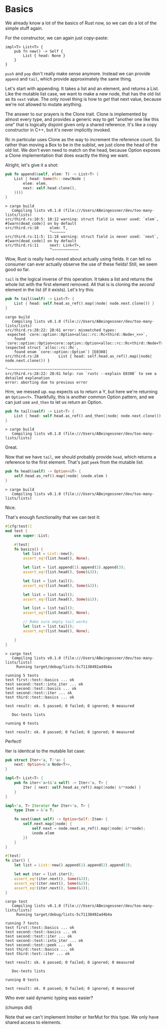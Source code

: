 # Basics

We already know a lot of the basics of Rust now, so we can do a lot of the
simple stuff again.

For the constructor, we can again just copy-paste:

```
impl<T> List<T> {
    pub fn new() -> Self {
        List { head: None }
    }
}
```

`push` and `pop` don't really make sense anymore. Instead we can provide
`append` and `tail`, which provide approximately the same thing.

Let's start with appending. It takes a list and an element, and returns a
List. Like the mutable list case, we want to make a new node, that has the old
list as its `next` value. The only novel thing is how to *get* that next value,
because we're not allowed to mutate anything.

The answer to our prayers is the Clone trait. Clone is implemented by almost
every type, and provides a generic way to get "another one like this one" that
is logically disjoint given only a shared reference. It's like a copy
constructor in C++, but it's never implicitly invoked.

Rc in particular uses Clone as the way to increment the reference count. So
rather than moving a Box to be in the sublist, we just clone the head of the
old list. We don't even need to match on the head, because Option exposes a
Clone implementation that does exactly the thing we want.

Alright, let's give it a shot:

```rust
pub fn append(&self, elem: T) -> List<T> {
    List { head: Some(Rc::new(Node {
        elem: elem,
        next: self.head.clone(),
    }))}
}
```

```text
> cargo build
   Compiling lists v0.1.0 (file:///Users/ABeingessner/dev/too-many-lists/lists)
src/third.rs:10:5: 10:12 warning: struct field is never used: `elem`, #[warn(dead_code)] on by default
src/third.rs:10     elem: T,
                    ^~~~~~~
src/third.rs:11:5: 11:18 warning: struct field is never used: `next`, #[warn(dead_code)] on by default
src/third.rs:11     next: Link<T>,
                    ^~~~~~~~~~~~~
```

Wow, Rust is really hard-nosed about actually using fields. It can tell no
consumer can ever actually observe the use of these fields! Still, we seem good
so far.

`tail` is the logical inverse of this operation. It takes a list and returns the
whole list with the first element removed. All that is is cloning the *second*
element in the list (if it exists). Let's try this:

```rust
pub fn tail(&self) -> List<T> {
    List { head: self.head.as_ref().map(|node| node.next.clone()) }
}
```

```text
cargo build
   Compiling lists v0.1.0 (file:///Users/ABeingessner/dev/too-many-lists/lists)
src/third.rs:28:22: 28:61 error: mismatched types:
 expected `core::option::Option<alloc::rc::Rc<third::Node<_>>>`,
    found `core::option::Option<core::option::Option<alloc::rc::Rc<third::Node<T>>>>`
(expected struct `alloc::rc::Rc`,
    found enum `core::option::Option`) [E0308]
src/third.rs:28         List { head: self.head.as_ref().map(|node| node.next.clone()) }
                                     ^~~~~~~~~~~~~~~~~~~~~~~~~~~~~~~~~~~~~~~
src/third.rs:28:22: 28:61 help: run `rustc --explain E0308` to see a detailed explanation
error: aborting due to previous error
```

Hrm, we messed up. `map` expects us to return a Y, but here we're returning an
`Option<Y>`. Thankfully, this is another common Option pattern, and we can just
use `and_then` to let us return an Option.

```rust
pub fn tail(&self) -> List<T> {
    List { head: self.head.as_ref().and_then(|node| node.next.clone()) }
}
```

```text
> cargo build
   Compiling lists v0.1.0 (file:///Users/ABeingessner/dev/too-many-lists/lists)
```

Great.

Now that we have `tail`, we should probably provide `head`, which returns a
reference to the first element. That's just `peek` from the mutable list:

```rust
pub fn head(&self) -> Option<&T> {
    self.head.as_ref().map(|node| &node.elem )
}
```

```text
> cargo build
   Compiling lists v0.1.0 (file:///Users/ABeingessner/dev/too-many-lists/lists)
```

Nice.

That's enough functionality that we can test it:


```rust
#[cfg(test)]
mod test {
    use super::List;

    #[test]
    fn basics() {
        let list = List::new();
        assert_eq!(list.head(), None);

        let list = list.append(1).append(2).append(3);
        assert_eq!(list.head(), Some(&3));

        let list = list.tail();
        assert_eq!(list.head(), Some(&2));

        let list = list.tail();
        assert_eq!(list.head(), Some(&1));

        let list = list.tail();
        assert_eq!(list.head(), None);

        // Make sure empty tail works
        let list = list.tail();
        assert_eq!(list.head(), None);

    }
}
```

```text
> cargo test
   Compiling lists v0.1.0 (file:///Users/ABeingessner/dev/too-many-lists/lists)
     Running target/debug/lists-5c71138492ad4b4a

running 5 tests
test first::test::basics ... ok
test second::test::into_iter ... ok
test second::test::basics ... ok
test second::test::iter ... ok
test third::test::basics ... ok

test result: ok. 5 passed; 0 failed; 0 ignored; 0 measured

   Doc-tests lists

running 0 tests

test result: ok. 0 passed; 0 failed; 0 ignored; 0 measured
```

Perfect!

Iter is identical to the mutable list case:

```rust
pub struct Iter<'a, T:'a> {
    next: Option<&'a Node<T>>,
}

impl<T> List<T> {
    pub fn iter<'a>(&'a self) -> Iter<'a, T> {
        Iter { next: self.head.as_ref().map(|node| &**node) }
    }
}

impl<'a, T> Iterator for Iter<'a, T> {
    type Item = &'a T;

    fn next(&mut self) -> Option<Self::Item> {
        self.next.map(|node| {
            self.next = node.next.as_ref().map(|node| &**node);
            &node.elem
        })
    }
}
```

```rust
#[test]
fn iter() {
    let list = List::new().append(1).append(2).append(3);

    let mut iter = list.iter();
    assert_eq!(iter.next(), Some(&3));
    assert_eq!(iter.next(), Some(&2));
    assert_eq!(iter.next(), Some(&1));
}
```

```text
cargo test
   Compiling lists v0.1.0 (file:///Users/ABeingessner/dev/too-many-lists/lists)
     Running target/debug/lists-5c71138492ad4b4a

running 7 tests
test first::test::basics ... ok
test second::test::basics ... ok
test second::test::iter ... ok
test second::test::into_iter ... ok
test second::test::peek ... ok
test third::test::basics ... ok
test third::test::iter ... ok

test result: ok. 6 passed; 0 failed; 0 ignored; 0 measured

   Doc-tests lists

running 0 tests

test result: ok. 0 passed; 0 failed; 0 ignored; 0 measured
```

Who ever said dynamic typing was easier?

(chumps did)

Note that we can't implement IntoIter or IterMut for this type. We only have
shared access to elements.
